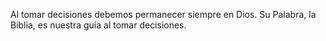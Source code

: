 Al tomar decisiones debemos permanecer siempre en Dios. Su Palabra, la Biblia, es nuestra guía al tomar decisiones.